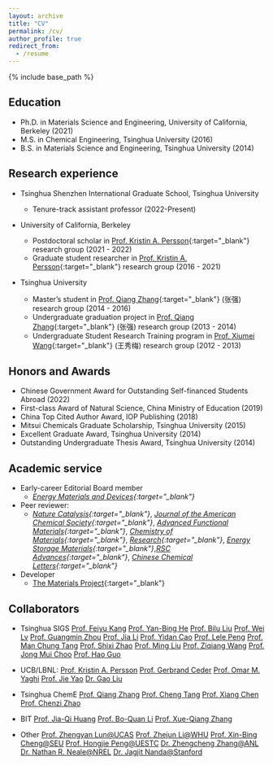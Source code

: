 ```yaml
---
layout: archive
title: "CV"
permalink: /cv/
author_profile: true
redirect_from:
  - /resume
---
```


{% include base_path %}

## Education
* Ph.D. in Materials Science and Engineering, University of California, Berkeley (2021)
* M.S. in Chemical Engineering, Tsinghua University (2016)
* B.S. in Materials Science and Engineering, Tsinghua University (2014)

## Research experience
* Tsinghua Shenzhen International Graduate School, Tsinghua University
  * Tenure-track assistant professor (2022-Present)

* University of California, Berkeley
  * Postdoctoral scholar in [Prof. Kristin A. Persson](https://perssongroup.lbl.gov/){:target="_blank"} research group (2021 - 2022)
  * Graduate student researcher in [Prof. Kristin A. Persson](https://perssongroup.lbl.gov/){:target="_blank"} research group (2016 - 2021)

* Tsinghua University
  * Master’s student in [Prof. Qiang Zhang](https://www.qianggroup.com/wp/en/home/){:target="_blank"} (张强) research group (2014 - 2016)
  * Undergraduate graduation project in [Prof. Qiang Zhang](https://www.qianggroup.com/wp/en/home/){:target="_blank"} (张强) research group (2013 - 2014)
  * Undergraduate Student Research Training program in [Prof. Xiumei Wang](https://www.mse.tsinghua.edu.cn/info/1024/1601.htm){:target="_blank"} (王秀梅) research group (2012 - 2013)

## Honors and Awards
* Chinese Government Award for Outstanding Self-financed Students Abroad (2022)
* First-class Award of Natural Science, China Ministry of Education (2019)
*	China Top Cited Author Award, IOP Publishing (2018)
*	Mitsui Chemicals Graduate Scholarship, Tsinghua University (2015)
*	Excellent Graduate Award, Tsinghua University (2014)
*	Outstanding Undergraduate Thesis Award, Tsinghua University (2014)
  
## Academic service
* Early-career Editorial Board member
  * *[Energy Materials and Devices](https://www.sciopen.com/journal/3005-3315){:target="_blank"}*
* Peer reviewer: 
  * *[Nature Catalysis](https://www.nature.com/natcatal/){:target="_blank"}*, *[Journal of the American Chemical Society](https://pubs.acs.org/journal/jacsat){:target="_blank"}*, *[Advanced Functional Materials](https://onlinelibrary.wiley.com/journal/16163028){:target="_blank"}*, *[Chemistry of Materials](https://pubs.acs.org/journal/cmatex){:target="_blank"}*, *[Research](https://spj.sciencemag.org/journals/research/){:target="_blank"}*, *[Energy Storage Materials](https://www.sciencedirect.com/journal/energy-storage-materials){:target="_blank"}*,*[RSC Advances](https://www.rsc.org/journals-books-databases/about-journals/rsc-advances/){:target="_blank"}*, *[Chinese Chemical Letters](https://www.journals.elsevier.com/chinese-chemical-letters/){:target="_blank"}*
* Developer
  * [The Materials Project](https://materialsproject.org/about){:target="_blank"}

## Collaborators
* Tsinghua SIGS
[Prof. Feiyu Kang](https://www.sigs.tsinghua.edu.cn/kfy_en/list.htm)
[Prof. Yan-Bing He](https://www.sigs.tsinghua.edu.cn/hyb_en/list.htm)
[Prof. Bilu Liu](https://www.sigs.tsinghua.edu.cn/lbl_en/list.htm)
[Prof. Wei Lv](https://www.sigs.tsinghua.edu.cn/lw_en/list.htm)
[Prof. Guangmin Zhou](https://www.sigs.tsinghua.edu.cn/zgm_en/list.htm)
[Prof. Jia Li](https://www.sigs.tsinghua.edu.cn/lj_en/main.htm)
[Prof. Yidan Cao](https://www.sigs.tsinghua.edu.cn/cyd_en/main.htm)
[Prof. Lele Peng](https://www.sigs.tsinghua.edu.cn/pll_en/main.htm)
[Prof. Man Chung Tang](https://www.sigs.tsinghua.edu.cn/dmc_en/main.htm)
[Prof. Shixi Zhao](https://www.sigs.tsinghua.edu.cn/zsx/main.htm)
[Prof. Ming Liu](https://www.sigs.tsinghua.edu.cn/lm/main.htm)
[Prof. Ziqiang Wang](https://www.sigs.tsinghua.edu.cn/wzq/list.htm)
[Prof. Jong Mui Choo](https://www.sigs.tsinghua.edu.cn/ymz_en/main.htm)
[Prof. Hao Guo](https://www.sigs.tsinghua.edu.cn/gh_en/main.htm)

* UCB/LBNL:
[Prof. Kristin A. Persson](https://perssongroup.lbl.gov/)
[Prof. Gerbrand Ceder](https://ceder.berkeley.edu/)
[Prof. Omar M. Yaghi](https://chemistry.berkeley.edu/faculty/chem/yaghi)
[Prof. Jie Yao](https://mse.berkeley.edu/people_new/yao/)
[Dr. Gao Liu](https://eta.lbl.gov/people/gao-liu)

* Tsinghua ChemE
[Prof. Qiang Zhang](https://www.chemeng.tsinghua.edu.cn/info/1168/2609.htm)
[Prof. Cheng Tang](https://www.chemeng.tsinghua.edu.cn/info/1162/3559.htm)
[Prof. Xiang Chen](https://www.chemeng.tsinghua.edu.cn/info/1095/3612.htm)
[Prof. Chenzi Zhao](https://www.chemeng.tsinghua.edu.cn/info/1168/3613.htm)

* BIT
[Prof. Jia-Qi Huang](https://arims.bit.edu.cn/xztd/jsml1/clkxygc/ba6437f3b7c3454d9142a411c12afb1a.htm)
[Prof. Bo-Quan Li](https://arims.bit.edu.cn/xztd/jsml1/clkxygc/aaf6017b10874d6aae9213a51266dde0.htm)
[Prof. Xue-Qiang Zhang](https://arims.bit.edu.cn/xztd/jsml1/clkxygc/d3dcff5d2b204b68924106af7f40ed35.htm)

* Other
[Prof. Zhengyan Lun@UCAS](https://lungroup.github.io/)
[Prof. Zhejun Li@WHU](http://jszy.whu.edu.cn/lizhejun/en/index.htm)
[Prof. Xin-Bing Cheng@SEU](https://power.seu.edu.cn/cxb/list.htm)
[Prof. Hongjie Peng@UESTC](https://faculty.uestc.edu.cn/penghongjie/en/index.htm)
[Dr. Zhengcheng Zhang@ANL](https://www.anl.gov/profile/zhengcheng-zhang)
[Dr. Nathan R. Neale@NREL](https://www.nrel.gov/research/staff/nathan-neale.html)
[Dr. Jagjit Nanda@Stanford](https://www.ornl.gov/staff-profile/jagjit-nanda)

<script src="/assets/js/vanilla-back-to-top.min.js"></script>
<script>addBackToTop({
  diameter: 56,
  backgroundColor: '#ddd',
  textColor: '#003262'
})</script>
